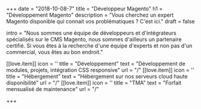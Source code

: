 +++
date = "2018-10-08-7"
title = "Développeur Magento"
h1 = "Développement Magento"
description = "Vous cherchez un expert Magento disponible qui connait vos problématiques ? C'est ici."
draft = false


intro = "Nous sommes une équipe de développeurs et d'intégrateurs spécialisés sur le CMS Magento, nous sommes d'ailleurs un partenaire certifié. Si vous êtes à la recherche d'une équipe d'experts et non pas d'un commercial, vous êtes au bon endroit."

[[love.item]]
    icon = '<path d="M66.239 8c7.365 0 13.356 5.954 13.356 13.273v41.294c0 7.32-5.99 13.273-13.356 13.273H18.751c-7.365 0-13.356-5.954-13.356-13.273V21.273C5.395 13.953 11.385 8 18.751 8zm10.388 20.647H8.363v33.92c0 5.691 4.661 10.323 10.388 10.323h47.488c5.727 0 10.388-4.632 10.388-10.323v-33.92zm-32.03 12.186c.271-.787 1.15-1.219 1.97-.956l.15.047c.396.124.724.397.91.755.188.36.22.777.087 1.158l-6.26 18.13C41.235 60.6 40.625 61 39.969 61c-.16 0-.324-.024-.486-.076l-.15-.046a1.544 1.544 0 01-.91-.756 1.46 1.46 0 01-.088-1.159zm-11.95 3.483a1.451 1.451 0 011.118-.25c.39.07.737.3.962.633.466.688.383 1.758-.288 2.238l-5.617 4.02 5.617 4.019c.67.48.838 1.425.373 2.113-.227.334-.614.624-1.006.696-.12.023-.246.035-.372.035-.282 0-.563-.064-.787-.224l-7.536-5.392c-.4-.285-.636-.75-.636-1.247 0-.498.237-.962.636-1.249zm18.537-.242c.39-.07.834-.043 1.16.189l7.536 5.392c.398.287.635.751.635 1.25 0 .496-.237.96-.635 1.247l-7.537 5.392a1.469 1.469 0 01-1.117.252 1.485 1.485 0 01-.963-.634l-.085-.125a1.547 1.547 0 01.373-2.114l5.618-4.019-5.618-4.02a1.548 1.548 0 01-.373-2.114c.225-.332.614-.625 1.006-.696zM66.239 10.95H18.751c-5.727 0-10.388 4.632-10.388 10.323v4.424h68.264v-4.424c0-5.691-4.661-10.323-10.388-10.323zm-40.704 4.47c1.169 0 2.12.951 2.12 2.12s-.951 2.12-2.12 2.12-2.12-.951-2.12-2.12.951-2.12 2.12-2.12zm-6.36 0c1.169 0 2.12.951 2.12 2.12s-.951 2.12-2.12 2.12-2.12-.951-2.12-2.12.951-2.12 2.12-2.12zm12.72 0c1.169 0 2.12.951 2.12 2.12s-.951 2.12-2.12 2.12-2.12-.951-2.12-2.12.951-2.12 2.12-2.12zm-6.36 1.413a.709.709 0 00-.707.707c0 .389.318.707.707.707a.709.709 0 00.707-.707.709.709 0 00-.707-.707zm-6.36 0a.709.709 0 00-.707.707c0 .389.318.707.707.707a.709.709 0 00.707-.707.709.709 0 00-.707-.707zm12.72 0a.709.709 0 00-.707.707c0 .389.318.707.707.707a.709.709 0 00.707-.707.709.709 0 00-.707-.707z" fill-rule="evenodd"/>'
    title = "Développement"
    text = "Développement de modules, projets, intégration CSS responsive"
    url = "/"
[[love.item]]
    icon = '<path d="M68.209 7.23c3.305 0 6.023 2.636 6.142 5.904l.004.223v12.18c0 3.294-2.644 6.004-5.922 6.123l-.224.004H45.007v5.438h23.202c3.305 0 6.023 2.636 6.142 5.904l.004.224v12.179c0 3.295-2.644 6.004-5.922 6.123l-.224.004H45.007V75.4h25.968c.845 0 1.536.69 1.536 1.532 0 .796-.616 1.455-1.397 1.526l-.14.006H15.966c-.845 0-1.536-.69-1.536-1.532 0-.796.616-1.455 1.397-1.526l.14-.006h25.967V61.536H18.731c-3.305 0-6.023-2.636-6.142-5.904l-.004-.223v-12.18c0-3.295 2.644-6.004 5.922-6.123l.224-.004h23.202v-5.438H18.731c-3.305 0-6.023-2.636-6.142-5.904l-.004-.224V13.357c0-3.295 2.644-6.004 5.922-6.123l.224-.004h49.478zm0 32.936H18.731a3.08 3.08 0 00-3.068 2.884l-.005.18v12.179a3.078 3.078 0 002.893 3.058l.18.005h49.478a3.08 3.08 0 003.068-2.884l.005-.18V43.23a3.078 3.078 0 00-3.073-3.064zm-41.104 3.217c3.304 0 5.993 2.68 5.993 5.974s-2.689 5.975-5.993 5.975c-3.303 0-5.992-2.68-5.992-5.975 0-3.293 2.689-5.974 5.992-5.974zm0 2.987a2.914 2.914 0 00-2.92 2.91 2.914 2.914 0 002.92 2.911 2.914 2.914 0 002.92-2.91 2.913 2.913 0 00-2.92-2.91zm36.955 1.38c.845 0 1.537.69 1.537 1.532a1.54 1.54 0 01-1.537 1.532H40.09c-.846 0-1.537-.69-1.537-1.532 0-.843.691-1.532 1.537-1.532zm4.149-37.455H18.731a3.08 3.08 0 00-3.068 2.884l-.005.18v12.178a3.078 3.078 0 002.893 3.059l.18.005h49.478a3.08 3.08 0 003.068-2.885l.005-.179v-12.18a3.077 3.077 0 00-3.073-3.063zm-41.104 3.14c3.304 0 5.993 2.68 5.993 5.975 0 3.293-2.689 5.974-5.993 5.974-3.303 0-5.992-2.68-5.992-5.974s2.689-5.975 5.992-5.975zm0 3.064a2.914 2.914 0 00-2.92 2.91 2.914 2.914 0 002.92 2.911 2.914 2.914 0 002.92-2.91 2.914 2.914 0 00-2.92-2.911zm36.955 1.379c.845 0 1.537.689 1.537 1.532a1.54 1.54 0 01-1.397 1.525l-.14.006H40.09a1.538 1.538 0 01-1.537-1.531 1.54 1.54 0 011.397-1.526l.14-.006h23.97z" fill-rule="evenodd"/>'
    title = "Hébergement"
    text = "Hébergement sur nos serveurs cloud haute disponibilité"
    url = "/"
[[love.item]]
    icon = '<path d="M74.363 8.074a1.387 1.387 0 011.433.338c.376.375.506.93.338 1.432l-2.061 6.185c-.07.207-.185.395-.339.548L51.756 38.555l21.683 21.683a8.567 8.567 0 012.517 6.097c0 2.31-.895 4.476-2.517 6.1a8.597 8.597 0 01-6.099 2.522 8.596 8.596 0 01-6.098-2.522L39.559 50.752 37.5 52.81a7.187 7.187 0 011.218 4.026c0 1.937-.75 3.752-2.11 5.112L26.316 72.24a10.067 10.067 0 01-7.173 2.96 10.07 10.07 0 01-7.175-2.96c-3.957-3.957-3.957-10.394 0-14.35l10.291-10.292c2.48-2.48 6.328-2.773 9.136-.889l2.061-2.06-5.19-5.19a16.008 16.008 0 01-3.242.337c-4.215 0-8.177-1.64-11.158-4.621a1.484 1.484 0 01-.137-.16A15.692 15.692 0 019.414 21.8a3.771 3.771 0 012.555-3.059 3.779 3.779 0 013.896.916l3.37 3.371a3.395 3.395 0 004.8 0c.636-.637.986-1.49.986-2.398 0-.911-.35-1.763-.987-2.4l-3.371-3.37a3.782 3.782 0 01-.916-3.894 3.782 3.782 0 013.068-2.558c4.96-.707 9.832.92 13.366 4.453l.023.024c3.884 3.9 5.295 9.34 4.25 14.366l5.199 5.2 21.979-21.978c.154-.154.341-.27.547-.339zm-46.991 40.21a4.41 4.41 0 00-3.133 1.295L13.947 59.87c-2.864 2.865-2.864 7.527 0 10.39 2.863 2.864 7.525 2.863 10.39 0l10.291-10.292a4.392 4.392 0 001.29-3.132 4.39 4.39 0 00-1.29-3.133l-4.122-4.124a4.419 4.419 0 00-3.134-1.295zm22.404-7.75l-8.238 8.238 21.684 21.682a5.833 5.833 0 008.237 0 5.783 5.783 0 001.697-4.119c0-1.56-.603-3.022-1.697-4.117L49.776 40.535zM30.472 57.859c.514.513.546 1.41.097 1.97l-.096.107-8.23 8.23c-.263.264-.667.432-1.038.432s-.777-.168-1.04-.431c-.512-.512-.545-1.41-.096-1.97l.097-.108 8.229-8.23c.525-.525 1.553-.525 2.078 0zm35.369 6.977a2.125 2.125 0 012.999 0c.401.4.623.934.623 1.5 0 .57-.222 1.103-.623 1.503-.4.399-.931.62-1.5.62a2.101 2.101 0 01-1.502-.624 2.098 2.098 0 01-.62-1.498c0-.567.221-1.1.623-1.501zm1.5.823a.681.681 0 00-.678.678.678.678 0 10.677-.678zM26.35 53.735c.513.514.545 1.41.096 1.97l-.096.108-8.23 8.23c-.263.262-.667.43-1.04.43-.37 0-.775-.168-1.039-.43-.511-.513-.543-1.41-.096-1.97l.096-.108 8.231-8.23c.546-.547 1.53-.547 2.078 0zm46.243-42.12l-3.216 1.072-22.734 22.735-10.217 10.217-2.95 2.95 1.07 1.072 1.072 1.073L71.52 14.83l1.072-3.216zm-33.085 18.65c-.056.13-.127.254-.186.383-.138.298-.276.596-.434.888-.08.147-.17.287-.255.43-.168.29-.336.58-.525.86-.121.18-.259.352-.387.528-.168.23-.328.46-.51.682a15.88 15.88 0 01-1.03 1.14c-.356.355-.728.693-1.116 1.012a15.666 15.666 0 01-3.793 2.318l4.164 4.164 8.237-8.238zm-5.33-15.445c-2.904-2.89-6.9-4.219-10.97-3.638a.971.971 0 00-.805.672.98.98 0 00.24 1.027l3.37 3.37a6.144 6.144 0 011.808 4.38 6.157 6.157 0 01-1.807 4.38 6.204 6.204 0 01-8.759 0l-3.37-3.373c-.394-.395-.85-.296-1.028-.241a.968.968 0 00-.67.8c-.595 4.168.852 8.297 3.885 11.2l.618.556c.035.033.068.065.1.098 3.457 2.842 8.05 3.617 12.13 2.338.473-.147.931-.319 1.378-.516.075-.032.148-.073.224-.11a13.094 13.094 0 001.428-.781c.278-.175.547-.362.812-.56.122-.09.246-.179.367-.274.37-.298.73-.61 1.072-.952.34-.34.652-.701.95-1.07.099-.123.188-.252.282-.378a13.354 13.354 0 00.808-1.22c.186-.322.358-.653.516-.99.04-.086.086-.168.124-.254.196-.445.37-.903.516-1.373 1.283-4.103.492-8.72-2.387-12.18l-.04-.045z" fill-rule="evenodd"/>'
    title = "TMA"
    text = "Forfait mensualisé de maintenance"
    url = "/"


+++
